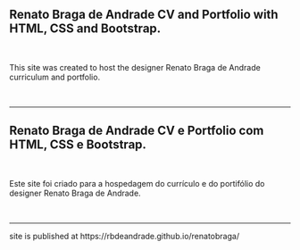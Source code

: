 <H2 [ENG]>Renato Braga de Andrade CV and Portfolio with HTML, CSS and Bootstrap.</H2>
    <br>
        <p>
        This site was created to host the designer Renato Braga de Andrade curriculum and portfolio.
        </p>
    <br>
    <hr>

<H2 [PT-BR]> Renato Braga de Andrade CV e Portfolio com HTML, CSS e Bootstrap. </H2>
    <br>
        <p>
        Este site foi criado para a hospedagem do currículo e do portifólio do designer Renato Braga de Andrade.
        </p>
    <br>
    <hr>
        <p> site is published at https://rbdeandrade.github.io/renatobraga/ </p>
